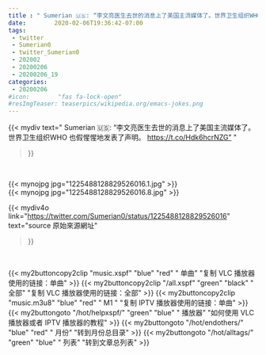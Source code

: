 ```yaml
---
title : " Sumerian 🇺🇸: “李文亮医生去世的消息上了美国主流媒体了。世界卫生组织WHO 也假惺惺地发表了声明。&#10;https://t.co/Hdk6hcrNZG”  "
date:        2020-02-06T19:36:42-07:00
tags:
 - twitter
 - Sumerian0
 - twitter_Sumerian0
 - 202002
 - 20200206
 - 20200206_19
categories:
 - 20200206
#icon:        "fas fa-lock-open"
#resImgTeaser: teaserpics/wikipedia.org/emacs-jokes.png
---
```


{{< mydiv text=" Sumerian 🇺🇸: “李文亮医生去世的消息上了美国主流媒体了。世界卫生组织WHO 也假惺惺地发表了声明。&#10;https://t.co/Hdk6hcrNZG”  "
>}}
<br>


 {{< mynojpg jpg="1225488128829526016.1.jpg" >}}<br> 
 {{< mynojpg jpg="1225488128829526016.8.jpg" >}}<br> 



{{< mydiv4o link="https://twitter.com/Sumerian0/status/1225488128829526016"
text="source 原始來源網址"
>}}


<br>





{{< my2buttoncopy2clip "music.xspf"        "blue"   "red"    " 单曲"  "复制 VLC 播放器使用的链接：单曲" >}} {{< my2buttoncopy2clip "/all.xspf"         "green"  "black"  " 全部"  "复制 VLC 播放器使用的链接：全部" >}} {{< my2buttoncopy2clip "music.m3u8"        "blue"   "red"    " M1 "    "复制 IPTV 播放器使用的链接：单曲" >}} {{< my2buttongoto      "/hot/helpxspf/"    "green"  "blue"   " 播放器" "如何使用 VLC 播放器或者 IPTV 播放器的教程" >}} {{< my2buttongoto      "/hot/endothers/"   "blue"   "red"    " 月份"   "转到月份总目录" >}} {{< my2buttongoto      "/hot/alltags/"     "green"  "blue"   " 列表"   "转到文章总列表" >}} 
